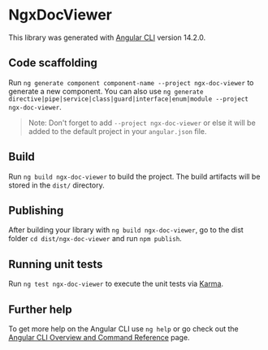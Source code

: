 # NgxDocViewer

This library was generated with [Angular CLI](https://github.com/angular/angular-cli) version 14.2.0.

## Code scaffolding

Run `ng generate component component-name --project ngx-doc-viewer` to generate a new component. You can also use `ng generate directive|pipe|service|class|guard|interface|enum|module --project ngx-doc-viewer`.
> Note: Don't forget to add `--project ngx-doc-viewer` or else it will be added to the default project in your `angular.json` file. 

## Build

Run `ng build ngx-doc-viewer` to build the project. The build artifacts will be stored in the `dist/` directory.

## Publishing

After building your library with `ng build ngx-doc-viewer`, go to the dist folder `cd dist/ngx-doc-viewer` and run `npm publish`.

## Running unit tests

Run `ng test ngx-doc-viewer` to execute the unit tests via [Karma](https://karma-runner.github.io).

## Further help

To get more help on the Angular CLI use `ng help` or go check out the [Angular CLI Overview and Command Reference](https://angular.io/cli) page.
